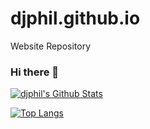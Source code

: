 # djphil.github.io
Website Repository


### Hi there 👋

<!--
**djphil/djphil** is a ✨ _special_ ✨ repository because its `README.md` (this file) appears on your GitHub profile.

Here are some ideas to get you started:

- 🔭 I’m currently working on ...
- 🌱 I’m currently learning ...
- 👯 I’m looking to collaborate on ...
- 🤔 I’m looking for help with ...
- 💬 Ask me about ...
- 📫 How to reach me: ...
- 😄 Pronouns: ...
- ⚡ Fun fact: ...
-->
[![djphil's Github Stats](https://github-readme-stats.vercel.app/api?username=djphil&show_icons=true)](https://github.com/djphil)

[![Top Langs](https://github-readme-stats.vercel.app/api/top-langs/?username=djphil)](https://github.com/anuraghazra/github-readme-stats)

